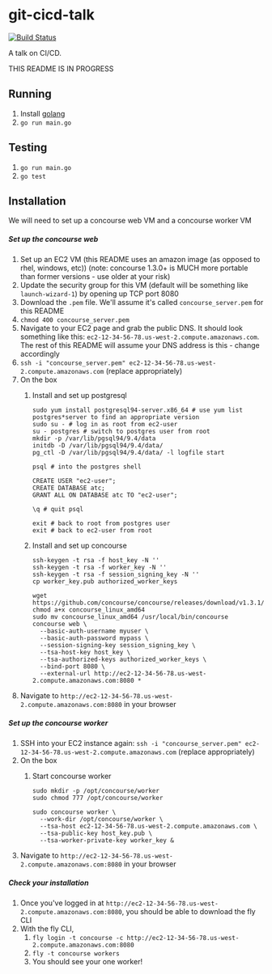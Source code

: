 # git-cicd-talk

[![Build Status](https://travis-ci.org/jadekler/git-cicd-talk.svg?branch=master)](https://travis-ci.org/jadekler/git-cicd-talk)

A talk on CI/CD.

THIS README IS IN PROGRESS

## Running

1. Install [golang](https://golang.org/dl/)
1. `go run main.go`

## Testing

1. `go run main.go`
1. `go test`

## Installation

We will need to set up a concourse web VM and a concourse worker VM

##### Set up the concourse web

1. Set up an EC2 VM (this README uses an amazon image (as opposed to rhel, windows, etc)) (note: concourse 1.3.0+ is MUCH more portable than former versions - use older at your risk)
1. Update the security group for this VM (default will be something like `launch-wizard-1`) by opening up TCP port 8080
1. Download the `.pem` file. We'll assume it's called `concourse_server.pem` for this README
1. `chmod 400 concourse_server.pem`
1. Navigate to your EC2 page and grab the public DNS. It should look something like this: `ec2-12-34-56-78.us-west-2.compute.amazonaws.com`. The rest of this README will assume your DNS address is this - change accordingly
1. `ssh -i "concourse_server.pem" ec2-12-34-56-78.us-west-2.compute.amazonaws.com` (replace appropriately)
1. On the box
    1. Install and set up postgresql
    
        ```
        sudo yum install postgresql94-server.x86_64 # use yum list postgres*server to find an appropriate version
        sudo su - # log in as root from ec2-user
        su - postgres # switch to postgres user from root
        mkdir -p /var/lib/pgsql94/9.4/data
        initdb -D /var/lib/pgsql94/9.4/data/
        pg_ctl -D /var/lib/pgsql94/9.4/data/ -l logfile start
        
        psql # into the postgres shell
        
        CREATE USER "ec2-user";
        CREATE DATABASE atc;
        GRANT ALL ON DATABASE atc TO "ec2-user";
        
        \q # quit psql
        
        exit # back to root from postgres user
        exit # back to ec2-user from root  
        ```

    1. Install and set up concourse
    
        ```
        ssh-keygen -t rsa -f host_key -N ''
        ssh-keygen -t rsa -f worker_key -N ''
        ssh-keygen -t rsa -f session_signing_key -N ''
        cp worker_key.pub authorized_worker_keys
        
        wget https://github.com/concourse/concourse/releases/download/v1.3.1/concourse_linux_amd64
        chmod a+x concourse_linux_amd64
        sudo mv concourse_linux_amd64 /usr/local/bin/concourse
        concourse web \
          --basic-auth-username myuser \
          --basic-auth-password mypass \
          --session-signing-key session_signing_key \
          --tsa-host-key host_key \
          --tsa-authorized-keys authorized_worker_keys \
          --bind-port 8080 \
          --external-url http://ec2-12-34-56-78.us-west-2.compute.amazonaws.com:8080 *
        ```
1. Navigate to `http://ec2-12-34-56-78.us-west-2.compute.amazonaws.com:8080` in your browser

##### Set up the concourse worker

1. SSH into your EC2 instance again: `ssh -i "concourse_server.pem" ec2-12-34-56-78.us-west-2.compute.amazonaws.com` (replace appropriately)
1. On the box
    1. Start concourse worker
    
        ```
        sudo mkdir -p /opt/concourse/worker
        sudo chmod 777 /opt/concourse/worker
        
        sudo concourse worker \
          --work-dir /opt/concourse/worker \
          --tsa-host ec2-12-34-56-78.us-west-2.compute.amazonaws.com \
          --tsa-public-key host_key.pub \
          --tsa-worker-private-key worker_key &
        ```
1. Navigate to `http://ec2-12-34-56-78.us-west-2.compute.amazonaws.com:8080` in your browser

##### Check your installation

1. Once you've logged in at `http://ec2-12-34-56-78.us-west-2.compute.amazonaws.com:8080`, you should be able to download the fly CLI
1. With the fly CLI,
    1. `fly login -t concourse -c http://ec2-12-34-56-78.us-west-2.compute.amazonaws.com:8080`
    1. `fly -t concourse workers`
    1. You should see your one worker!